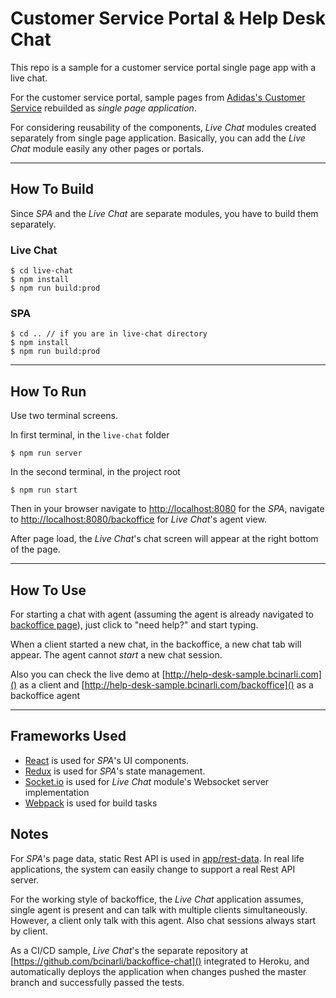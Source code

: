 Customer Service Portal & Help Desk Chat
===============

This repo is a sample for a customer service portal single page app with a live chat.

For the customer service portal, sample pages from [Adidas's Customer Service](http://www.adidas.com/us/customerservice) rebuilded as _single page application_.

For considering reusability of the components, _Live Chat_ modules created separately from single page application. Basically, you can add the _Live Chat_ module easily any other pages or portals.

---

## How To Build

Since _SPA_ and the _Live Chat_ are separate modules, you have to build them separately.

### Live Chat
```
$ cd live-chat
$ npm install
$ npm run build:prod
```

### SPA
```
$ cd .. // if you are in live-chat directory
$ npm install
$ npm run build:prod
```

---

## How To Run
Use two terminal screens.

In first terminal, in the `live-chat` folder
```
$ npm run server
```

In the second terminal, in the project root
```
$ npm run start
```

Then in your browser navigate to [http://localhost:8080]() for the _SPA_, navigate to [http://localhost:8080/backoffice]() for _Live Chat_'s agent view. 

After page load, the _Live Chat_'s chat screen will appear at the right bottom of the page. 

---

## How To Use
For starting a chat with agent (assuming the agent is already navigated to [backoffice page](http://localhost:8080/backoffice)), just click to "need help?" and start typing.

When a client started a new chat, in the backoffice, a new chat tab will appear. The agent cannot *start* a new chat session.

Also you can check the live demo at [http://help-desk-sample.bcinarli.com]() as a client and [http://help-desk-sample.bcinarli.com/backoffice]() as a backoffice agent 

---

## Frameworks Used
- [React](https://facebook.github.io/react/) is used for _SPA_'s UI components. 
- [Redux](http://redux.js.org/) is used for _SPA_'s state management.
- [Socket.io](http://socket.io/) is used for _Live Chat_ module's Websocket server implementation
- [Webpack](https://webpack.js.org) is used for build tasks

## Notes
For _SPA_'s page data, static Rest API is used in [app/rest-data](). In real life applications, the system can easily change to support a real Rest API server. 

For the working style of backoffice, the _Live Chat_ application assumes, single agent is present and can talk with multiple clients simultaneously. However, a client only talk with this agent. Also chat sessions always start by client.

As a CI/CD sample, _Live Chat_'s the separate repository at [https://github.com/bcinarli/backoffice-chat]() integrated to Heroku, and automatically deploys the application when changes pushed the master branch and successfully passed the tests.